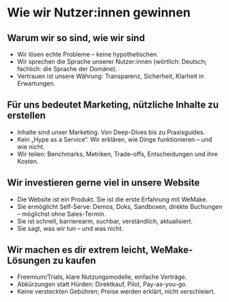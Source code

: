 # Wie wir Nutzer:innen gewinnen

## Warum wir so sind, wie wir sind

- Wir lösen echte Probleme – keine hypothetischen.
- Wir sprechen die Sprache unserer Nutzer:innen (wörtlich: Deutsch; fachlich: die Sprache der Domäne).
- Vertrauen ist unsere Währung: Transparenz, Sicherheit, Klarheit in Erwartungen.

## Für uns bedeutet Marketing, nützliche Inhalte zu erstellen

- Inhalte sind unser Marketing. Von Deep-Dives bis zu Praxisguides.
- Kein „Hype as a Service“. Wir erklären, wie Dinge funktionieren – und wie nicht.
- Wir teilen: Benchmarks, Metriken, Trade-offs, Entscheidungen und ihre Kosten.

## Wir investieren gerne viel in unsere Website

- Die Website ist ein Produkt. Sie ist die erste Erfahrung mit WeMake.
- Sie ermöglicht Self-Serve: Demos, Doks, Sandboxen, direkte Buchungen – möglichst ohne Sales-Termin.
- Sie ist schnell, barrierearm, suchbar, verständlich, aktualisiert.
- Sie sagt, was wir tun – und was nicht.

## Wir machen es dir extrem leicht, WeMake-Lösungen zu kaufen

- Freemium/Trials, klare Nutzungsmodelle, einfache Verträge.
- Abkürzungen statt Hürden: Direktkauf, Pilot, Pay-as-you-go.
- Keine versteckten Gebühren; Preise werden erklärt, nicht verschleiert.
